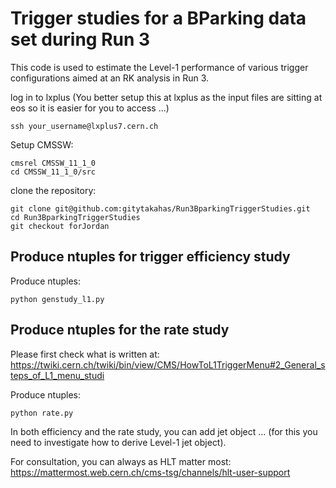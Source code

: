 # Trigger studies for a BParking data set during Run 3

This code is used to estimate the Level-1 performance of various trigger configurations aimed at an RK analysis in Run 3.


log in to lxplus (You better setup this at lxplus as the input files are sitting at eos so it is easier for you to access ...)
```
ssh your_username@lxplus7.cern.ch
```


Setup CMSSW:
```
cmsrel CMSSW_11_1_0
cd CMSSW_11_1_0/src
```

clone the repository: 
```
git clone git@github.com:gitytakahas/Run3BparkingTriggerStudies.git
cd Run3BparkingTriggerStudies
git checkout forJordan
```



## Produce ntuples for trigger efficiency study

Produce ntuples:
```
python genstudy_l1.py
```


## Produce ntuples for the rate study 

Please first check what is written at: https://twiki.cern.ch/twiki/bin/view/CMS/HowToL1TriggerMenu#2_General_steps_of_L1_menu_studi

Produce ntuples:
```
python rate.py
```


In both efficiency and the rate study, you can add jet object ... (for this you need to investigate how to derive Level-1 jet object).

For consultation, you can always as HLT matter most: 
https://mattermost.web.cern.ch/cms-tsg/channels/hlt-user-support


